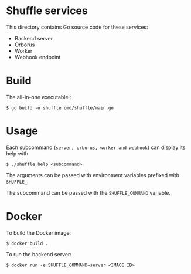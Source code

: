 # Shuffle services

This directory contains Go source code for these services:

* Backend server
* Orborus
* Worker
* Webhook endpoint

# Build

The all-in-one executable :

```shell script
$ go build -o shuffle cmd/shuffle/main.go
```

# Usage

Each subcommand (`server, orborus, worker and webhook`) can display its help with

```shell script
$ ./shuffle help <subcommand>
```
The arguments can be passed with environment variables prefixed with `SHUFFLE_`. 

The subcommand can be passed with the `SHUFFLE_COMMAND` variable. 

# Docker

To build the Docker image:

```shell script
$ docker build .
```

To run the backend server:

```shell script
$ docker run -e SHUFFLE_COMMAND=server <IMAGE ID>
```


